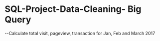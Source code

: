 # SQL-Project-Data-Cleaning- Big Query
--Calculate total visit, pageview, transaction for Jan, Feb and March 2017
 
